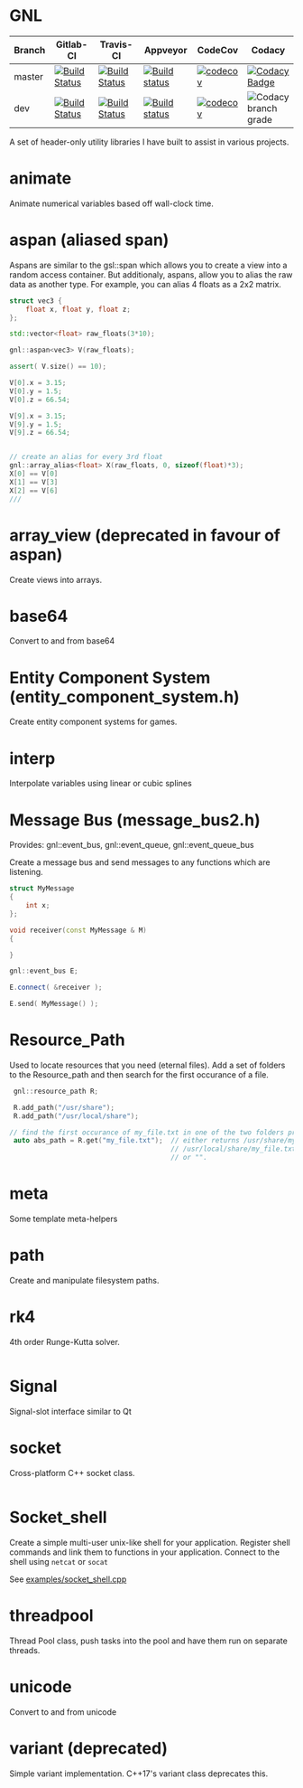 # GNL

| Branch | Gitlab-CI | Travis-CI | Appveyor  | CodeCov   | Codacy    |
|--------|-----------|-----------|-----------|-----------|-----------|
| master    | [![Build Status](https://gitlab.com/GavinNL/gnl/badges/master/build.svg)](https://gitlab.com/GavinNL/gnl/pipelines/) | [![Build Status](https://travis-ci.org/GavinNL/gnl.svg?branch=master)](https://travis-ci.org/GavinNL/gnl) | [![Build status](https://ci.appveyor.com/api/projects/status/0tsak73ak5c2mhbu/branch/master?svg=true)](https://ci.appveyor.com/project/GavinNL/gnl/branch/master) | [![codecov](https://codecov.io/gh/GavinNL/gnl/branch/master/graph/badge.svg)](https://codecov.io/gh/GavinNL/gnl) | [![Codacy Badge](https://api.codacy.com/project/badge/Grade/4fe50de6102e4d678bacdd292c949310)](https://www.codacy.com/app/GavinNL/gnl?utm_source=github.com&amp;utm_medium=referral&amp;utm_content=GavinNL/gnl&amp;utm_campaign=Badge_Grade) |
| dev       | [![Build Status](https://gitlab.com/GavinNL/gnl/badges/dev/build.svg)](https://gitlab.com/GavinNL/gnl/pipelines/) | [![Build Status](https://travis-ci.org/GavinNL/gnl.svg?branch=dev)](https://travis-ci.org/GavinNL/gnl) | [![Build status](https://ci.appveyor.com/api/projects/status/0tsak73ak5c2mhbu/branch/dev?svg=true)](https://ci.appveyor.com/project/GavinNL/gnl/branch/dev) | [![codecov](https://codecov.io/gh/GavinNL/gnl/branch/dev/graph/badge.svg)](https://codecov.io/gh/GavinNL/gnl) | ![Codacy branch grade](https://img.shields.io/codacy/grade/4fe50de6102e4d678bacdd292c949310/dev.svg) |

A set of header-only utility libraries I have built to assist in various projects.

# animate

Animate numerical variables based off wall-clock time.

# aspan (aliased span)

Aspans are similar to the gsl::span which allows you to create a view into a
random access container. But additionaly, aspans, allow you to alias the
raw data as another type. For example, you can alias 4 floats as a 2x2 matrix.


```C++
struct vec3 {
    float x, float y, float z;
};

std::vector<float> raw_floats(3*10);

gnl::aspan<vec3> V(raw_floats);

assert( V.size() == 10);

V[0].x = 3.15;
V[0].y = 1.5;
V[0].z = 66.54;

V[9].x = 3.15;
V[9].y = 1.5;
V[9].z = 66.54;


// create an alias for every 3rd float
gnl::array_alias<float> X(raw_floats, 0, sizeof(float)*3);
X[0] == V[0]
X[1] == V[3]
X[2] == V[6]
///
```

# array_view (deprecated in favour of aspan)

Create views into arrays.

# base64

Convert to and from base64

# Entity Component System (entity_component_system.h)

Create entity component systems for games.

# interp

Interpolate variables using linear or cubic splines

# Message Bus (message_bus2.h)

Provides: gnl::event_bus, gnl::event_queue, gnl::event_queue_bus

Create a message bus and send messages to any functions which are listening.

```C++
struct MyMessage
{
    int x;
};

void receiver(const MyMessage & M)
{

}

gnl::event_bus E;

E.connect( &receiver );

E.send( MyMessage() );
```

# Resource_Path

Used to locate resources that you need (eternal files). Add a set of folders
to the Resource_path and then search for the first occurance of a file.

```C++
 gnl::resource_path R;

 R.add_path("/usr/share");
 R.add_path("/usr/local/share");

// find the first occurance of my_file.txt in one of the two folders provided
 auto abs_path = R.get("my_file.txt");  // either returns /usr/share/my_file.txt
                                        // /usr/local/share/my_file.txt
                                        // or "".
```

# meta

Some template meta-helpers

# path

Create and manipulate filesystem paths.

# rk4

4th order Runge-Kutta solver.

```C++
```

# Signal

Signal-slot interface similar to Qt

# socket

Cross-platform C++ socket class.

```C++
```
# Socket_shell

Create a simple multi-user unix-like shell for your application. Register
shell commands and link them to functions in your application. Connect to the
shell using `netcat` or `socat`

See [examples/socket_shell.cpp](examples/socket_shell.cpp)

# threadpool

Thread Pool class, push tasks into the pool and have them run on separate threads.

# unicode

Convert to and from unicode

# variant (deprecated)

Simple variant implementation. C++17's variant class deprecates this.
